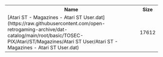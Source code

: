 <table>
<tr><th>Name</th><th>Size</th></tr>
<tr><td>[Atari ST - Magazines - Atari ST User.dat](https://raw.githubusercontent.com/open-retrogaming-archive/dat-catalog/main/root/basic/TOSEC-PIX/Atari/ST/Magazines/Atari ST User/Atari ST - Magazines - Atari ST User.dat)</td><td>17612</td></tr>
</table>
